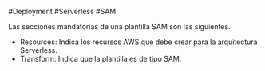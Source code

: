 #Deployment #Serverless #SAM 

Las secciones mandatorias de una plantilla SAM son las siguientes.
- Resources: Indica los recursos AWS que debe crear para la arquitectura Serverless.
- Transform: Indica que la plantilla es de tipo SAM.